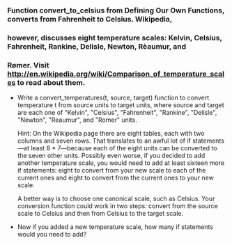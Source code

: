 ### Function convert_to_celsius from ​Defining Our Own Functions​, converts from Fahrenheit to Celsius. Wikipedia, 
### however, discusses eight temperature scales: Kelvin, Celsius, Fahrenheit, Rankine, Delisle, Newton, Rèaumur, and 
### Rømer. Visit http://en.wikipedia.org/wiki/Comparison_of_temperature_scales to read about them.

- Write a convert_temperatures(t, source, target) function to convert temperature t from source units to target units, where source and target are each one of "Kelvin", "Celsius", "Fahrenheit", "Rankine", "Delisle", "Newton", "Reaumur", and "Romer" units.

    Hint: On the Wikipedia page there are eight tables, each with two columns and seven rows. That translates to an awful lot of if statements—at least 8 * 7—because each of the eight units can be converted to the seven other units. Possibly even worse, if you decided to add another temperature scale, you would need to add at least sixteen more if statements: eight to convert from your new scale to each of the current ones and eight to convert from the current ones to your new scale.

    A better way is to choose one canonical scale, such as Celsius. Your conversion function could work in two steps: convert from the source scale to Celsius and then from Celsius to the target scale.

- Now if you added a new temperature scale, how many if statements would you need to add?